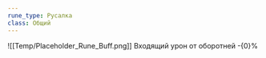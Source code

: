 ```yaml
---
rune_type: Русалка
class: Общий
---
```

![[Temp/Placeholder_Rune_Buff.png]]
Входящий урон от оборотней -{0}%
